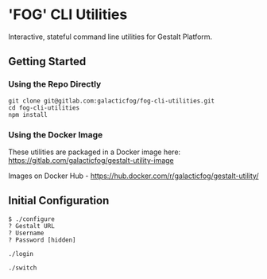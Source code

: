 
# 'FOG' CLI Utilities

Interactive, stateful command line utilities for Gestalt Platform.

## Getting Started

### Using the Repo Directly

```
git clone git@gitlab.com:galacticfog/fog-cli-utilities.git
cd fog-cli-utilities
npm install
```

### Using the Docker Image
These utilities are packaged in a Docker image here: https://gitlab.com/galacticfog/gestalt-utility-image

Images on Docker Hub - https://hub.docker.com/r/galacticfog/gestalt-utility/


## Initial Configuration
```
$ ./configure 
? Gestalt URL 
? Username 
? Password [hidden]

./login

./switch
```
